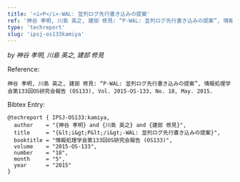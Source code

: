 ```yaml
---
title: '<i>P</i>-WAL: 並列ログ先行書き込みの提案'
ref: '神谷 孝明, 川島 英之, 建部 修見: “P-WAL: 並列ログ先行書き込みの提案”, 情報処理学会第133回OS研究会報告 (OS133), Vol. 2015-OS-133, No. 18, May. 2015.'
type: 'techreport'
slug: 'ipsj-os133kamiya'
---
```


*by 神谷 孝明, 川島 英之, 建部 修見*

Reference:
```
神谷 孝明, 川島 英之, 建部 修見: “P-WAL: 並列ログ先行書き込みの提案”, 情報処理学会第133回OS研究会報告 (OS133), Vol. 2015-OS-133, No. 18, May. 2015.
```

Bibtex Entry:
```
@techreport { IPSJ-OS133:kamiya,
  author    = "{神谷 孝明} and {川島 英之} and {建部 修見}",
  title     = "{&lt;i&gt;P&lt;/i&gt;-WAL: 並列ログ先行書き込みの提案}",
  booktitle = "情報処理学会第133回OS研究会報告 (OS133)",
  volume    = "2015-OS-133",
  number    = "18",
  month     = "5",
  year      = "2015"
}
```
